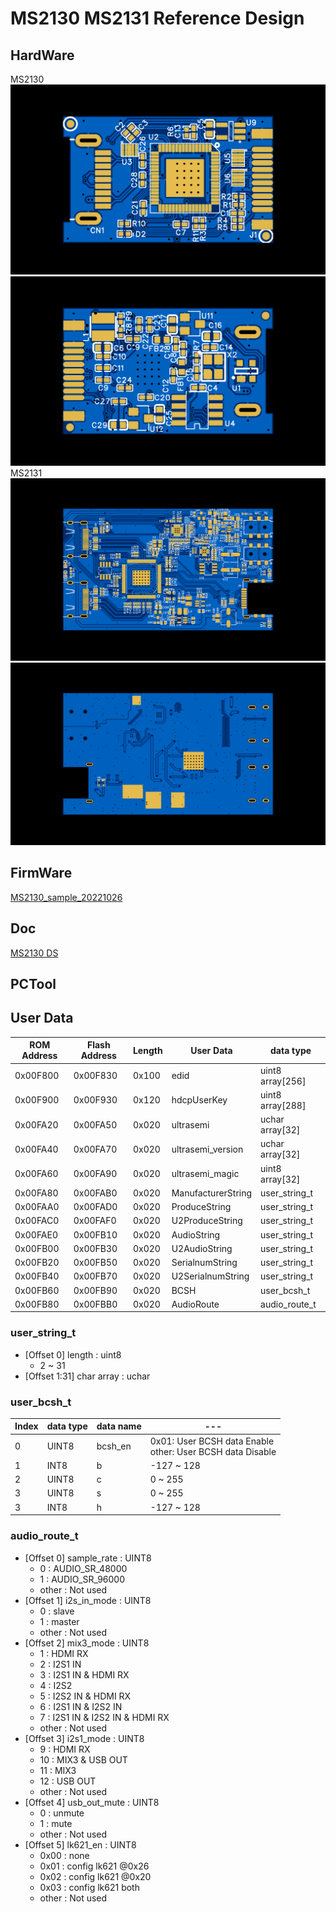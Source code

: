 # MS2130 MS2131 Reference Design

## HardWare

  MS2130
  ![MS2130 top](hw_ms2130/2D_PCB_Top.png)
  ![MS2130 bottom](hw_ms2130/2D_PCB_BOTTOM.png)
  MS2131
  ![MS2131 top](hw_ms2131/2D_PCB4_TOP.png)
  ![MS2131 bottom](hw_ms2131/2D_PCB4_BOTTOM.png)

## FirmWare
  [MS2130_sample_20221026](firmware/MS2130_sample_20221026.bin)
## Doc
  [MS2130 DS](doc/ms2130_ds.md)
## PCTool

## User Data

| ROM Address | Flash Address | Length  | User Data          | data type        |
|---          |---            |---      |---                 | ---              |
| 0x00F800    | 0x00F830      | 0x100   |edid                | uint8 array[256] |
| 0x00F900    | 0x00F930      | 0x120   |hdcpUserKey         | uint8 array[288] |
| 0x00FA20    | 0x00FA50      | 0x020   |ultrasemi           | uchar array[32]  |
| 0x00FA40    | 0x00FA70      | 0x020   |ultrasemi_version   | uchar array[32]  |
| 0x00FA60    | 0x00FA90      | 0x020   |ultrasemi_magic     | uint8 array[32]  |
| 0x00FA80    | 0x00FAB0      | 0x020   |ManufacturerString  | user_string_t    |
| 0x00FAA0    | 0x00FAD0      | 0x020   |ProduceString       | user_string_t    |
| 0x00FAC0    | 0x00FAF0      | 0x020   |U2ProduceString     | user_string_t    |
| 0x00FAE0    | 0x00FB10      | 0x020   |AudioString         | user_string_t    |
| 0x00FB00    | 0x00FB30      | 0x020   |U2AudioString       | user_string_t    |
| 0x00FB20    | 0x00FB50      | 0x020   |SerialnumString     | user_string_t    |
| 0x00FB40    | 0x00FB70      | 0x020   |U2SerialnumString   | user_string_t    |
| 0x00FB60    | 0x00FB90      | 0x020   |BCSH                | user_bcsh_t      |
| 0x00FB80    | 0x00FBB0      | 0x020   |AudioRoute          | audio_route_t    |

### user_string_t

* [Offset 0] length : uint8
  + 2 ~ 31
* [Offset 1:31] char array : uchar
  
### user_bcsh_t

  | Index | data type | data name |---              |
  |---    |---        |---        |---              |
  | 0     | UINT8     | bcsh_en   |0x01: User BCSH data Enable<br>other: User BCSH data Disable|
  | 1     | INT8      | b         | -127 ~ 128      |
  | 2     | UINT8     | c         | 0 ~ 255         |
  | 3     | UINT8     | s         | 0 ~ 255         |
  | 3     | INT8      | h         | -127 ~ 128      |
  
### audio_route_t

* [Offset 0] sample_rate : UINT8
  + 0 : AUDIO_SR_48000
  + 1 : AUDIO_SR_96000
  + other : Not used
* [Offset 1] i2s_in_mode : UINT8
  + 0 : slave
  + 1 : master
  + other : Not used
* [Offset 2] mix3_mode : UINT8
  + 1 : HDMI RX
  + 2 : I2S1 IN
  + 3 : I2S1 IN & HDMI RX
  + 4 : I2S2
  + 5 : I2S2 IN & HDMI RX
  + 6 : I2S1 IN & I2S2 IN
  + 7 : I2S1 IN & I2S2 IN & HDMI RX
  + other : Not used
* [Offset 3] i2s1_mode : UINT8
  + 9  : HDMI RX
  + 10 : MIX3 & USB OUT
  + 11 : MIX3
  + 12 : USB OUT
  + other : Not used
* [Offset 4] usb_out_mute : UINT8
  + 0 : unmute
  + 1 : mute
  + other : Not used
* [Offset 5] lk621_en : UINT8
  + 0x00 : none
  + 0x01 : config lk621 @0x26
  + 0x02 : config lk621 @0x20
  + 0x03 : config lk621 both
  + other : Not used

